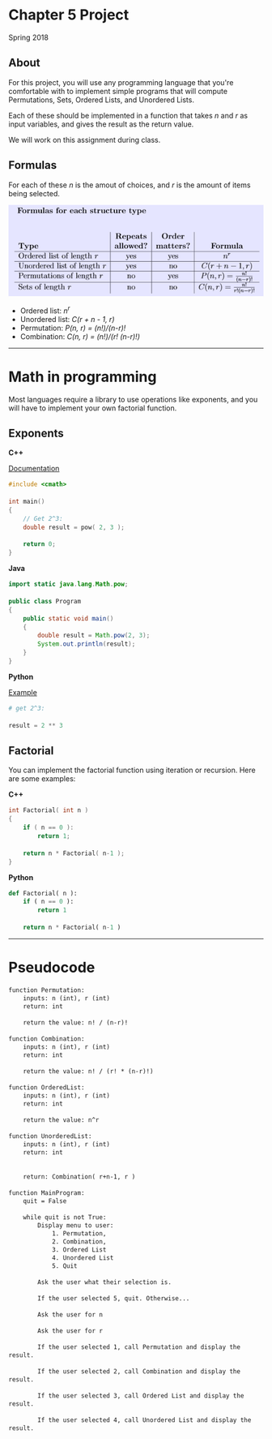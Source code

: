 # Chapter 5 Project

Spring 2018

## About

For this project, you will use any programming language that you're comfortable with to implement
simple programs that will compute Permutations, Sets, Ordered Lists, and Unordered Lists.

Each of these should be implemented in a function that takes *n* and *r* as input variables, and gives the result as the return value.

We will work on this assignment during class.

## Formulas

For each of these *n* is the amout of choices, and *r* is the amount of items being selected.

![Formulas reference sheet](formulas.png)

* Ordered list: *n<sup>r</sup>*
* Unordered list: *C(r + n - 1, r)*
* Permutation: *P(n, r) = (n!)/(n-r)!*
* Combination: *C(n, r) = (n!)/(r! (n-r)!)*

------

# Math in programming

Most languages require a library to use operations like exponents, and you will have to implement your own factorial function.

## Exponents

**C++**

[Documentation](http://www.cplusplus.com/reference/cmath/pow/)

```c++
#include <cmath>

int main()
{
    // Get 2^3:
    double result = pow( 2, 3 );

    return 0;
}
```

**Java**

```java
import static java.lang.Math.pow;

public class Program
{
    public static void main()
    {
        double result = Math.pow(2, 3);
        System.out.println(result);
    }
}
```

**Python**

[Example](https://www.tutorialspoint.com/python/python_basic_operators.htm)

```python
# get 2^3:

result = 2 ** 3
```

## Factorial

You can implement the factorial function using iteration or recursion.
Here are some examples:

**C++**

```c++
int Factorial( int n )
{
    if ( n == 0 ):
        return 1;
    
    return n * Factorial( n-1 );
}
```

**Python**

```python
def Factorial( n ):
    if ( n == 0 ):
        return 1
    
    return n * Factorial( n-1 )
```

-------

# Pseudocode

```
function Permutation:
    inputs: n (int), r (int)
    return: int
    
    return the value: n! / (n-r)!

function Combination:
    inputs: n (int), r (int)
    return: int
    
    return the value: n! / (r! * (n-r)!)

function OrderedList:
    inputs: n (int), r (int)
    return: int
    
    return the value: n^r

function UnorderedList:
    inputs: n (int), r (int)
    return: int
    
    
    return: Combination( r+n-1, r )
    
function MainProgram:
    quit = False
    
    while quit is not True:
        Display menu to user: 
            1. Permutation, 
            2. Combination, 
            3. Ordered List
            4. Unordered List
            5. Quit
        
        Ask the user what their selection is.
        
        If the user selected 5, quit. Otherwise...
        
        Ask the user for n
        
        Ask the user for r
        
        If the user selected 1, call Permutation and display the result.
        
        If the user selected 2, call Combination and display the result.
        
        If the user selected 3, call Ordered List and display the result.
        
        If the user selected 4, call Unordered List and display the result.
```


